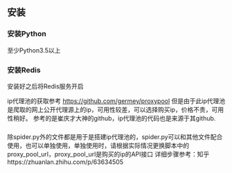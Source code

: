 ## 安装

### 安装Python

至少Python3.5以上

### 安装Redis

安装好之后将Redis服务开启

ip代理池的获取参考
https://github.com/germey/proxypool
但是由于此ip代理池是爬取的网上公开代理源上的ip，可用性较差，可以选择购买ip，价格不贵，可用性稍好。
参考的是崔庆才大神的github，ip代理池的代码也是来源于其github.
###
除spider.py外的文件都是用于是搭建ip代理池的，spider.py可以和其他文件配合使用，也可以单独使用，单独使用时，请根据实际情况更换脚本中的proxy_pool_url，proxy_pool_url是购买的ip的API接口
详细步骤参考：知乎https://zhuanlan.zhihu.com/p/63634505
